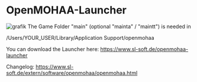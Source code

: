 # OpenMOHAA-Launcher
![grafik](https://github.com/user-attachments/assets/4b3714c4-b8b8-41ab-b18e-1d00866273f0)
The Game Folder "main" (optional "mainta" / "maintt") is needed in

/Users/YOUR_USER/Library/Application Support/openmohaa

You can download the Launcher here:
https://www.sl-soft.de/openmohaa-launcher

Changelog:
https://www.sl-soft.de/extern/software/openmohaa/openmohaa.html

